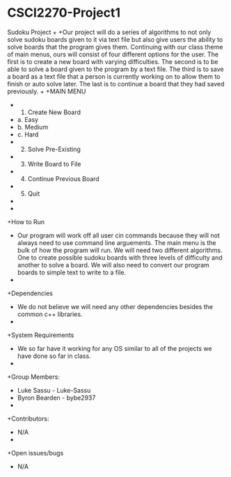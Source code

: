  # CSCI2270-Project1
 Sudoku Project
+
+Our project will do a series of algorithms to not only solve sudoku boards given to it via text file but also give users the ability to solve boards that the program gives them. Continuing with our class theme of main menus, ours will consist of four different options for the user. The first is to create a new board with varying difficulties. The second is to be able to solve a board given to the program by a text file. The third is to save a board as a text file that a person is currently working on to allow them to finish or auto solve later. The last is to continue a board that they had saved previously.
+
+MAIN MENU
+  1. Create New Board
+    a. Easy
+    b. Medium
+    c. Hard
+  2. Solve Pre-Existing
+  3. Write Board to File
+  4. Continue Previous Board
+  5. Quit
+
+
+How	to Run
+  Our program will work off all user cin commands because they will not always need to use command line arguements. The main menu is the bulk of how the program will run. We will need two different algorithms. One to create possible sudoku boards with three levels of difficulty and another to solve a board. We will also need to convert our program boards to simple text to write to a file. 
+
+Dependencies
+  We do not believe we will need any other dependencies besides the common c++ libraries.
+  
+System Requirements
+  We so far have it working for any OS similar to all of the projects we have done so far in class.
+  
+Group	Members:
+  Luke Sassu - Luke-Sassu
+  Byron Bearden - bybe2937
+
+Contributors:
+  N/A
+  
+Open issues/bugs
+  N/A
